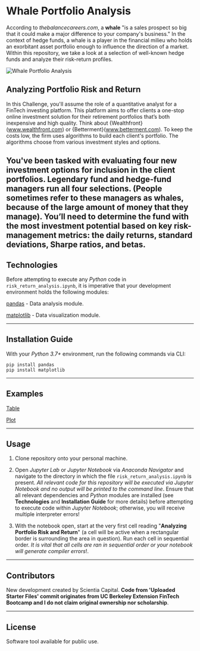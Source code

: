 # Whale Portfolio Analysis

According to _thebalancecareers.com_, a __whale__ "is a sales prospect so big that it could make a major difference to your company's business." In the context of hedge funds, a whale is a player in the financial milieu who holds an exorbitant asset portfolio enough to influence the direction of a market. Within this repository, we take a look at a selection of well-known hedge funds and analyze their risk-return profiles.

![Whale Portfolio Analysis](./images/image_1)


## Analyzing Portfolio Risk and Return

In this Challenge, you'll assume the role of a quantitative analyst for a FinTech investing platform. This platform aims to offer clients a one-stop online investment solution for their retirement portfolios that’s both inexpensive and high quality. Think about {Wealthfront}(www.wealthfront.com) or {Betterment}(www.betterment.com). To keep the costs low, the firm uses algorithms to build each client's portfolio. The algorithms choose from various investment styles and options.

You've been tasked with evaluating four new investment options for inclusion in the client portfolios. Legendary fund and hedge-fund managers run all four selections. (People sometimes refer to these managers as whales, because of the large amount of money that they manage). You’ll need to determine the fund with the most investment potential based on key risk-management metrics: the daily returns, standard deviations, Sharpe ratios, and betas.
---

## Technologies


Before attempting to execute any _Python_ code in `risk_return_analysis.ipynb`, it is imperative that your development environment holds the following modules:

[pandas](https://pandas.pydata.org/pandas-docs/stable/) - Data analysis module.

[matplotlib](https://matplotlib.org/) - Data visualization module.

---

## Installation Guide

With your _Python 3.7+_ environment, run the following commands via CLI:

```
pip install pandas
pip install matplotlib
```

---

## Examples

[Table](./images/image_2)

[Plot](./images/image_3)

---

## Usage

1. Clone repository onto your personal machine. 

2. Open _Jupyter Lab_ or _Jupyter Notebook_ via _Anaconda Navigator_ and navigate to the directory in which the file `risk_return_analysis.ipynb` is present. _All relevant code for this repository will be executed via Jupyter Notebook and no output will be printed to the command line_. Ensure that all relevant dependencies and _Python_ modules are installed (see __Technologies__ and __Installation Guide__ for more details) before attempting to execute code within _Jupyter Notebook_; otherwise, you will receive multiple interpreter errors! 

3. With the notebook open, start at the very first cell reading "__Analyzing Portfolio Risk and Return__" (a cell will be active when a rectangular border is surrounding the area in question). Run each cell in sequential order. _It is vital that all cells are ran in sequential order or your notebook will generate compiler errors_!. 

---

## Contributors

New development created by Scientia Capital. **Code from 'Uploaded Starter Files' commit originates from UC Berkeley Extension FinTech Bootcamp and I do not claim original ownership nor scholarship**.

---

## License

Software tool available for public use. 
